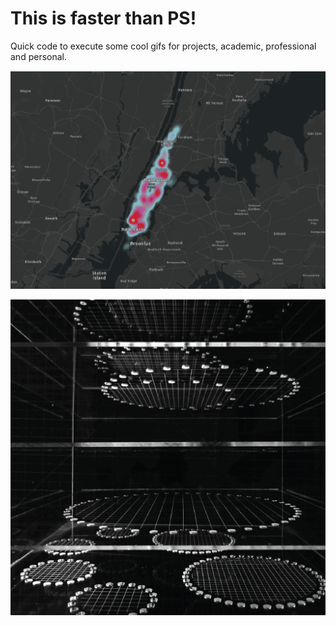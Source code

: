 # This is faster than PS!

Quick code to execute some cool gifs for projects, academic, professional and personal. 

![](Harlem.gif)

![](cyb.gif)
